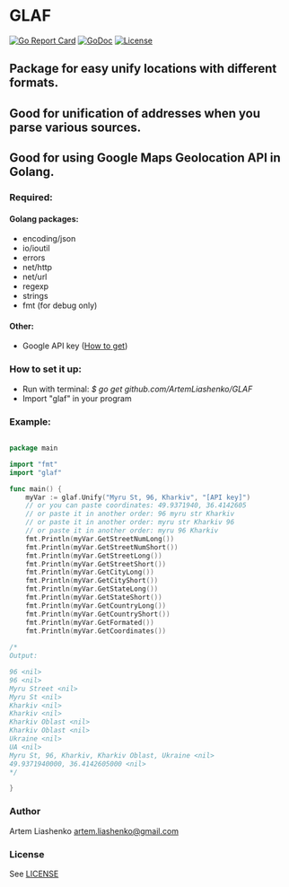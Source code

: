 # GLAF #
[![Go Report Card](https://goreportcard.com/badge/github.com/ArtemLiashenko/GLAF)](https://goreportcard.com/report/github.com/ArtemLiashenko/GLAF) 
[![GoDoc](https://godoc.org/github.com/ArtemLiashenko/GLAF?status.svg)](https://godoc.org/github.com/ArtemLiashenko/GLAF)
[![License](https://img.shields.io/aur/license/yaourt.svg)](https://github.com/ArtemLiashenko/GLAF/blob/master/LICENSE)

## Package for easy unify locations with different formats. ##
## Good for unification of addresses when you parse various sources. ##
## Good for using Google Maps Geolocation API in Golang. ##

### Required: ###

#### Golang packages: ####
* encoding/json
* io/ioutil
* errors
* net/http
* net/url
* regexp
* strings
* fmt (for debug only)

#### Other: ####
* Google API key ([How to get](https://developers.google.com/maps/documentation/geocoding/get-api-key))

### How to set it up: ###
* Run with terminal: *$ go get github.com/ArtemLiashenko/GLAF*
* Import "glaf" in your program

### Example: ###


```go

package main

import "fmt"
import "glaf"

func main() {
	myVar := glaf.Unify("Myru St, 96, Kharkiv", "[API key]")
	// or you can paste coordinates: 49.9371940, 36.4142605
	// or paste it in another order: 96 myru str Kharkiv
	// or paste it in another order: myru str Kharkiv 96
	// or paste it in another order: myru 96 Kharkiv
	fmt.Println(myVar.GetStreetNumLong())
	fmt.Println(myVar.GetStreetNumShort())
	fmt.Println(myVar.GetStreetLong())
	fmt.Println(myVar.GetStreetShort())
	fmt.Println(myVar.GetCityLong())
	fmt.Println(myVar.GetCityShort())
	fmt.Println(myVar.GetStateLong())
	fmt.Println(myVar.GetStateShort())
	fmt.Println(myVar.GetCountryLong())
	fmt.Println(myVar.GetCountryShort())
	fmt.Println(myVar.GetFormated())
	fmt.Println(myVar.GetCoordinates())
	
/*
Output:

96 <nil>
96 <nil>
Myru Street <nil>
Myru St <nil>
Kharkiv <nil>
Kharkiv <nil>
Kharkiv Oblast <nil>
Kharkiv Oblast <nil>
Ukraine <nil>
UA <nil>
Myru St, 96, Kharkiv, Kharkiv Oblast, Ukraine <nil>
49.9371940000, 36.4142605000 <nil>
*/	

}
```


### Author ###
Artem Liashenko <artem.liashenko@gmail.com>

### License ###
See [LICENSE](https://github.com/ArtemLiashenko/GLAF/blob/master/LICENSE)
